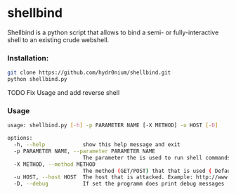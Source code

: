 # shellbind

Shellbind is a python script that allows to bind a semi- or fully-interactive shell to an existing crude webshell.

### Installation:

```bash
git clone https://github.com/hydr0nium/shellbind.git
python shellbind.py
```

TODO Fix Usage and add reverse shell
### Usage
```bash
usage: shellbind.py [-h] -p PARAMETER NAME [-X METHOD] -u HOST [-D]

options:
  -h, --help            show this help message and exit
  -p PARAMETER NAME, --parameter PARAMETER NAME
                        The parameter the is used to run shell commands
  -X METHOD, --method METHOD
                        The method (GET/POST) that that is used ( Default: GET)
  -u HOST, --host HOST  The host that is attacked. Example: http://www.victim.com/vuln.php
  -D, --debug           If set the programm does print debug messages
```
